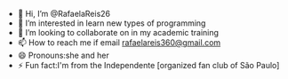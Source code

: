 - 👋 Hi, I’m @RafaelaReis26
- 👀 I’m interested in learn new types of programming
- 💞️ I’m looking to collaborate on in my academic training
- 📫 How to reach me if email rafaelareis360@gmail.com
- 😄 Pronouns:she and her
- ⚡ Fun fact:I'm from the Independente [organized fan club of São Paulo]

<!---
RafaelaReis26/RafaelaReis26 is a ✨ special ✨ repository because its `README.md` (this file) appears on your GitHub profile.
You can click the Preview link to take a look at your changes.
--->

